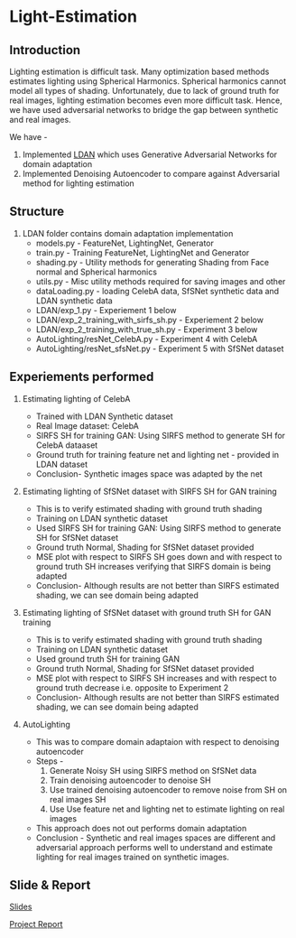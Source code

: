 # Light-Estimation
## Introduction
Lighting estimation is difficult task. Many optimization based methods estimates lighting using Spherical Harmonics.
Spherical harmonics cannot model all types of shading.
Unfortunately, due to lack of ground truth for real images, lighting estimation becomes even more difficult task. Hence, we have used adversarial networks to bridge the gap between synthetic and real images.  

We have - 
1. Implemented [LDAN](https://arxiv.org/abs/1709.01993) which uses Generative Adversarial Networks for domain adaptation
2. Implemented Denoising Autoencoder to compare against Adversarial method for lighting estimation

## Structure
1. LDAN folder contains domain adaptation implementation 
    * models.py       - FeatureNet, LightingNet, Generator
    * train.py        - Training FeatureNet, LightingNet and Generator
    * shading.py      - Utility methods for generating Shading from Face normal and Spherical harmonics
    * utils.py        - Misc utility methods required for saving images and other
    * dataLoading.py  - loading CelebA data, SfSNet synthetic data and LDAN synthetic data
    * LDAN/exp_1.py                         - Experiement 1 below
    * LDAN/exp_2_training_with_sirfs_sh.py  - Experiement 2 below
    * LDAN/exp_2_training_with_true_sh.py   - Experiment 3 below
    * AutoLighting/resNet_CelebA.py         - Experiment 4 with CelebA
    * AutoLighting/resNet_sfsNet.py         - Experiment 5 with SfSNet dataset
    
## Experiements performed
  1. Estimating lighting of CelebA 
     * Trained with LDAN Synthetic dataset
     * Real Image dataset: CelebA
     * SIRFS SH for training GAN: Using SIRFS method to generate SH for CelebA dataaset
     * Ground truth for training feature net and lighting net - provided in LDAN dataset
     * Conclusion- Synthetic images space was adapted by the net
     
  2. Estimating lighting of SfSNet dataset with SIRFS SH for GAN training 
     * This is to verify estimated shading with ground truth shading
     * Training on LDAN synthetic dataset
     * Used SIRFS SH for training GAN: Using SIRFS method to generate SH for SfSNet dataset
     * Ground truth Normal, Shading for SfSNet dataset provided
     * MSE plot with respect to SIRFS SH goes down and with respect to ground truth SH increases verifying that SIRFS domain is being adapted
     * Conclusion- Although results are not better than SIRFS estimated shading, we can see domain being adapted
     
  3. Estimating lighting of SfSNet dataset with ground truth SH for GAN training 
     * This is to verify estimated shading with ground truth shading
     * Training on LDAN synthetic dataset
     * Used ground truth SH for training GAN
     * Ground truth Normal, Shading for SfSNet dataset provided
     * MSE plot with respect to SIRFS SH increases and with respect to ground truth decrease i.e. opposite to Experiment 2
     * Conclusion- Although results are not better than SIRFS estimated shading, we can see domain being adapted
     
   4. AutoLighting
      * This was to compare domain adaptaion with respect to denoising autoencoder
      * Steps - 
         1. Generate Noisy SH using SIRFS method on SfSNet data
         2. Train denoising autoencoder to denoise SH
         3. Use trained denoising autoencoder to remove noise from SH on real images SH
         4. Use Use feature net and lighting net to estimate lighting on real images
       * This approach does not out performs domain adaptation
       * Conclusion - Synthetic and real images spaces are different and adversarial approach performs well to understand and estimate lighting for real images trained on synthetic images.
     
## Slide & Report
[Slides](https://docs.google.com/presentation/d/1gV0CVkOKcKEz8NGYxGUUY294D6JeLP90Uml0sICShQs/)

[Project Report](https://github.com/bhushan23/Light-Estimation/blob/master/Lighting_Estimation_Report.pdf)



